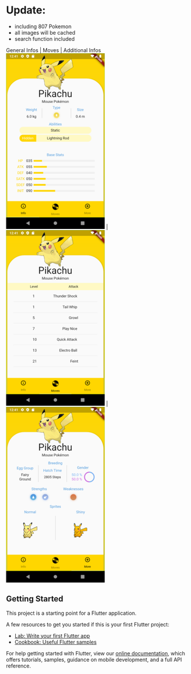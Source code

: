 # Update:
- including 807 Pokemon
- all images will be cached
- search function included

General Infos | Moves | Additional Infos 
<img src="https://github.com/jenni01s/PokedexApp/blob/master/Screenshot/pikachu_info.png" width="270" height="480"> |
<img src="https://github.com/jenni01s/PokedexApp/blob/master/Screenshot/pikachu_moves.png" width="270" height="480"> |
<img src="https://github.com/jenni01s/PokedexApp/blob/master/Screenshot/pikachu_more.png" width="270" height="480">

## Getting Started

This project is a starting point for a Flutter application.

A few resources to get you started if this is your first Flutter project:

- [Lab: Write your first Flutter app](https://flutter.dev/docs/get-started/codelab)
- [Cookbook: Useful Flutter samples](https://flutter.dev/docs/cookbook)

For help getting started with Flutter, view our
[online documentation](https://flutter.dev/docs), which offers tutorials,
samples, guidance on mobile development, and a full API reference.

